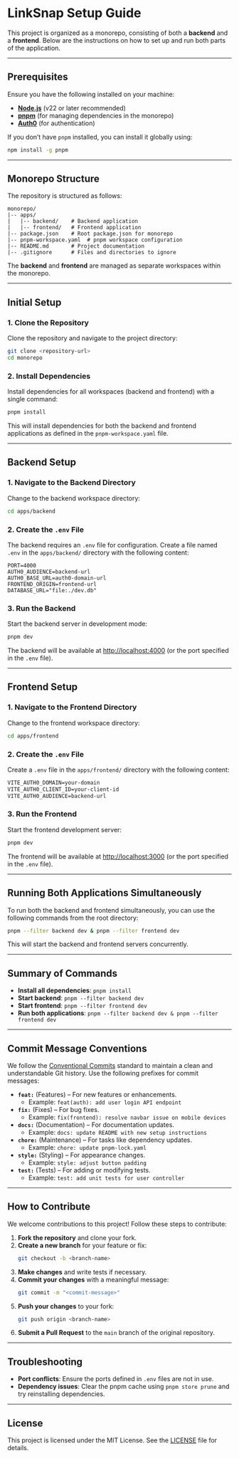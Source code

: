 # LinkSnap Setup Guide

This project is organized as a monorepo, consisting of both a **backend** and a **frontend**. Below are the instructions on how to set up and run both parts of the application.

---

## Prerequisites

Ensure you have the following installed on your machine:

- **[Node.js](https://nodejs.org/)** (v22 or later recommended)
- **[pnpm](https://pnpm.io/)** (for managing dependencies in the monorepo)
- **[Auth0](https://auth0.com/)** (for authentication)

If you don’t have `pnpm` installed, you can install it globally using:

```bash
npm install -g pnpm
```

---

## Monorepo Structure

The repository is structured as follows:

```
monorepo/
|-- apps/
|   |-- backend/    # Backend application
|   |-- frontend/   # Frontend application
|-- package.json    # Root package.json for monorepo
|-- pnpm-workspace.yaml  # pnpm workspace configuration
|-- README.md       # Project documentation
|-- .gitignore      # Files and directories to ignore
```

The **backend** and **frontend** are managed as separate workspaces within the monorepo.

---

## Initial Setup

### 1. Clone the Repository

Clone the repository and navigate to the project directory:

```bash
git clone <repository-url>
cd monorepo
```

### 2. Install Dependencies

Install dependencies for all workspaces (backend and frontend) with a single command:

```bash
pnpm install
```

This will install dependencies for both the backend and frontend applications as defined in the `pnpm-workspace.yaml` file.

---

## Backend Setup

### 1. Navigate to the Backend Directory

Change to the backend workspace directory:

```bash
cd apps/backend
```

### 2. Create the `.env` File

The backend requires an `.env` file for configuration. Create a file named `.env` in the `apps/backend/` directory with the following content:

```
PORT=4000
AUTH0_AUDIENCE=backend-url
AUTH0_BASE_URL=auth0-domain-url
FRONTEND_ORIGIN=frontend-url
DATABASE_URL="file:./dev.db"
```

### 3. Run the Backend

Start the backend server in development mode:

```bash
pnpm dev
```

The backend will be available at [http://localhost:4000](http://localhost:4000) (or the port specified in the `.env` file).

---

## Frontend Setup

### 1. Navigate to the Frontend Directory

Change to the frontend workspace directory:

```bash
cd apps/frontend
```

### 2. Create the `.env` File

Create a `.env` file in the `apps/frontend/` directory with the following content:

```txt
VITE_AUTH0_DOMAIN=your-domain
VITE_AUTH0_CLIENT_ID=your-client-id
VITE_AUTH0_AUDIENCE=backend-url
```

### 3. Run the Frontend

Start the frontend development server:

```bash
pnpm dev
```

The frontend will be available at [http://localhost:3000](http://localhost:3000) (or the port specified in the `.env` file).

---

## Running Both Applications Simultaneously

To run both the backend and frontend simultaneously, you can use the following commands from the root directory:

```bash
pnpm --filter backend dev & pnpm --filter frontend dev
```

This will start the backend and frontend servers concurrently.

---

## Summary of Commands

- **Install all dependencies**: `pnpm install`
- **Start backend**: `pnpm --filter backend dev`
- **Start frontend**: `pnpm --filter frontend dev`
- **Run both applications**: `pnpm --filter backend dev & pnpm --filter frontend dev`

---

## Commit Message Conventions

We follow the [Conventional Commits](https://www.conventionalcommits.org/) standard to maintain a clean and understandable Git history. Use the following prefixes for commit messages:

- **`feat:`** (Features) – For new features or enhancements.
  - Example: `feat(auth): add user login API endpoint`
- **`fix:`** (Fixes) – For bug fixes.
  - Example: `fix(frontend): resolve navbar issue on mobile devices`
- **`docs:`** (Documentation) – For documentation updates.
  - Example: `docs: update README with new setup instructions`
- **`chore:`** (Maintenance) – For tasks like dependency updates.
  - Example: `chore: update pnpm-lock.yaml`
- **`style:`** (Styling) – For appearance changes.
  - Example: `style: adjust button padding`
- **`test:`** (Tests) – For adding or modifying tests.
  - Example: `test: add unit tests for user controller`

---

## How to Contribute

We welcome contributions to this project! Follow these steps to contribute:

1. **Fork the repository** and clone your fork.
2. **Create a new branch** for your feature or fix:
   ```bash
   git checkout -b <branch-name>
   ```
3. **Make changes** and write tests if necessary.
4. **Commit your changes** with a meaningful message:
   ```bash
   git commit -m "<commit-message>"
   ```
5. **Push your changes** to your fork:
   ```bash
   git push origin <branch-name>
   ```
6. **Submit a Pull Request** to the `main` branch of the original repository.

---

## Troubleshooting

- **Port conflicts**: Ensure the ports defined in `.env` files are not in use.
- **Dependency issues**: Clear the pnpm cache using `pnpm store prune` and try reinstalling dependencies.

---

## License

This project is licensed under the MIT License. See the [LICENSE](LICENSE) file for details.
